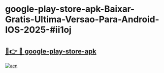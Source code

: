 # google-play-store-apk-Baixar-Gratis-Ultima-Versao-Para-Android-IOS-2025-#ii1oj

# <h2><a href="https://ainizakaria.my?title=google-play-store-apk&ref=22M">🔗👉 🔴 google-play-store-apk</a></h2>

[![acn](https://github.com/user-attachments/assets/0f9c940e-d8b0-45ae-aac7-cd30a18b3e1c)](https://ainizakaria.my?title=google-play-store-apk&ref=22M)

